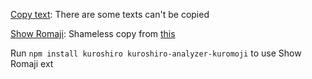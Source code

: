 [Copy text](copytoclipboard.mjs): There are some texts can't be copied

[Show Romaji](romaji.mjs): Shameless copy from [this](https://github.com/khanhas/spicetify-cli/wiki/Javascript-Module-and-Utilize-NPM)

Run `npm install kuroshiro kuroshiro-analyzer-kuromoji` to use Show Romaji ext
